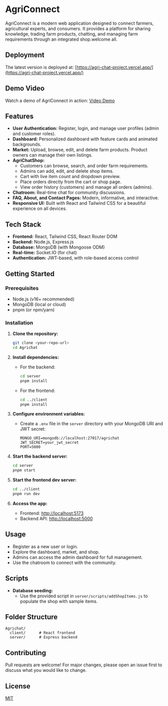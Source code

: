 # AgriConnect

AgriConnect is a modern web application designed to connect farmers, agricultural experts, and consumers. It provides a platform for sharing knowledge, trading farm products, chatting, and managing farm requirements through an integrated shop.welcome all.

## Deployment

The latest version is deployed at: [https://agri-chat-project.vercel.app/](https://agri-chat-project.vercel.app/)

## Demo Video

Watch a demo of AgriConnect in action: [Video Demo](https://screenrec.com/share/tdZr32Makp)

## Features

- **User Authentication:** Register, login, and manage user profiles (admin and customer roles).
- **Dashboard:** Personalized dashboard with feature cards and animated backgrounds.
- **Market:** Upload, browse, edit, and delete farm products. Product owners can manage their own listings.
- **AgriChatShop:**
  - Customers can browse, search, and order farm requirements.
  - Admins can add, edit, and delete shop items.
  - Cart with live item count and dropdown preview.
  - Place orders directly from the cart or shop page.
  - View order history (customers) and manage all orders (admins).
- **Chatroom:** Real-time chat for community discussions.
- **FAQ, About, and Contact Pages:** Modern, informative, and interactive.
- **Responsive UI:** Built with React and Tailwind CSS for a beautiful experience on all devices.

## Tech Stack

- **Frontend:** React, Tailwind CSS, React Router DOM
- **Backend:** Node.js, Express.js
- **Database:** MongoDB (with Mongoose ODM)
- **Real-time:** Socket.IO (for chat)
- **Authentication:** JWT-based, with role-based access control

## Getting Started

### Prerequisites
- Node.js (v16+ recommended)
- MongoDB (local or cloud)
- pnpm (or npm/yarn)

### Installation

1. **Clone the repository:**
   ```bash
   git clone <your-repo-url>
   cd Agrichat
   ```

2. **Install dependencies:**
   - For the backend:
     ```bash
     cd server
     pnpm install
     ```
   - For the frontend:
     ```bash
     cd ../client
     pnpm install
     ```

3. **Configure environment variables:**
   - Create a `.env` file in the `server` directory with your MongoDB URI and JWT secret:
     ```env
     MONGO_URI=mongodb://localhost:27017/agrichat
     JWT_SECRET=your_jwt_secret
     PORT=5000
     ```

4. **Start the backend server:**
   ```bash
   cd server
   pnpm start
   ```

5. **Start the frontend dev server:**
   ```bash
   cd ../client
   pnpm run dev
   ```

6. **Access the app:**
   - Frontend: [http://localhost:5173](http://localhost:5173)
   - Backend API: [http://localhost:5000](http://localhost:5000)

## Usage

- Register as a new user or login.
- Explore the dashboard, market, and shop.
- Admins can access the admin dashboard for full management.
- Use the chatroom to connect with the community.

## Scripts

- **Database seeding:**
  - Use the provided script in `server/scripts/addShopItems.js` to populate the shop with sample items.

## Folder Structure

```
Agrichat/
  client/      # React frontend
  server/      # Express backend
```

## Contributing

Pull requests are welcome! For major changes, please open an issue first to discuss what you would like to change.

## License

[MIT](LICENSE) 
